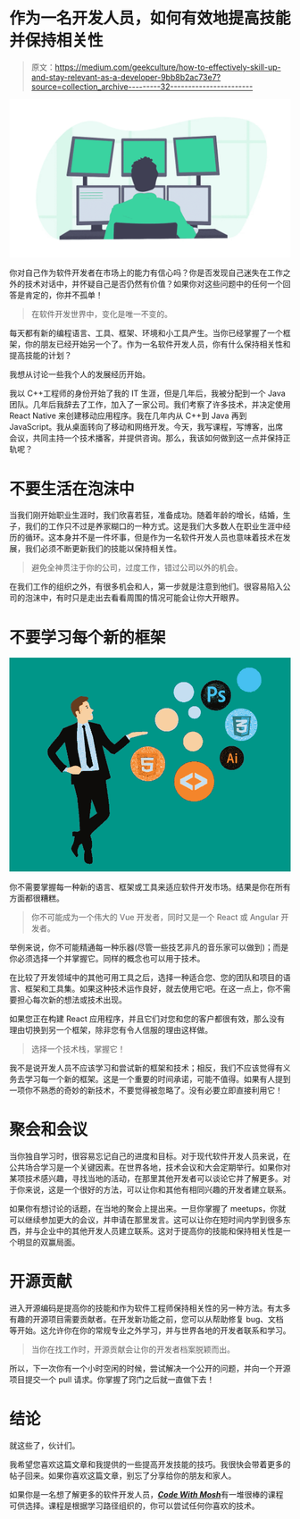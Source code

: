 # 作为一名开发人员，如何有效地提高技能并保持相关性

> 原文：<https://medium.com/geekculture/how-to-effectively-skill-up-and-stay-relevant-as-a-developer-9bb8b2ac73e7?source=collection_archive---------32----------------------->

![](img/44691e78c1c66adcdb913dd537dafbbe.png)

你对自己作为软件开发者在市场上的能力有信心吗？你是否发现自己迷失在工作之外的技术对话中，并怀疑自己是否仍然有价值？如果你对这些问题中的任何一个回答是肯定的，你并不孤单！

> 在软件开发世界中，变化是唯一不变的。

每天都有新的编程语言、工具、框架、环境和小工具产生。当你已经掌握了一个框架，你的朋友已经开始另一个了。作为一名软件开发人员，你有什么保持相关性和提高技能的计划？

我想从讨论一些我个人的发展经历开始。

我以 C++工程师的身份开始了我的 IT 生涯，但是几年后，我被分配到一个 Java 团队。几年后我辞去了工作，加入了一家公司。我们考察了许多技术，并决定使用 React Native 来创建移动应用程序。我在几年内从 C++到 Java 再到 JavaScript。我从桌面转向了移动和网络开发。今天，我写课程，写博客，出席会议，共同主持一个技术播客，并提供咨询。那么，我该如何做到这一点并保持正轨呢？

# 不要生活在泡沫中

当我们刚开始职业生涯时，我们欣喜若狂，准备成功。随着年龄的增长，结婚，生子，我们的工作只不过是养家糊口的一种方式。这是我们大多数人在职业生涯中经历的循环。这本身并不是一件坏事，但是作为一名软件开发人员也意味着技术在发展，我们必须不断更新我们的技能以保持相关性。

> 避免全神贯注于你的公司，过度工作，错过公司以外的机会。

在我们工作的组织之外，有很多机会和人，第一步就是注意到他们。很容易陷入公司的泡沫中，有时只是走出去看看周围的情况可能会让你大开眼界。

# 不要学习每个新的框架

![](img/17e6abd42ae91e4d32f7a03f77e75e19.png)

你不需要掌握每一种新的语言、框架或工具来适应软件开发市场。结果是你在所有方面都很糟糕。

> 你不可能成为一个伟大的 Vue 开发者，同时又是一个 React 或 Angular 开发者。

举例来说，你不可能精通每一种乐器(尽管一些技艺非凡的音乐家可以做到)；而是你必须选择一个并掌握它。同样的概念也可以用于技术。

在比较了开发领域中的其他可用工具之后，选择一种适合您、您的团队和项目的语言、框架和工具集。如果这种技术运作良好，就去使用它吧。在这一点上，你不需要担心每次新的想法或技术出现。

如果您正在构建 React 应用程序，并且它们对您和您的客户都很有效，那么没有理由切换到另一个框架，除非您有令人信服的理由这样做。

> 选择一个技术栈，掌握它！

我不是说开发人员不应该学习和尝试新的框架和技术；相反，我们不应该觉得有义务去学习每一个新的框架。这是一个重要的时间承诺，可能不值得。如果有人提到一项你不熟悉的奇妙的新技术，不要觉得被忽略了。没有必要立即直接利用它！

# 聚会和会议

当你独自学习时，很容易忘记自己的进度和目标。对于现代软件开发人员来说，在公共场合学习是一个关键因素。在世界各地，技术会议和大会定期举行。如果你对某项技术感兴趣，寻找当地的活动，在那里其他开发者可以谈论它并了解更多。对于你来说，这是一个很好的方法，可以让你和其他有相同兴趣的开发者建立联系。

如果你有想讨论的话题，在当地的聚会上提出来。一旦你掌握了 meetups，你就可以继续参加更大的会议，并申请在那里发言。这可以让你在短时间内学到很多东西，并与企业中的其他开发人员建立联系。这对于提高你的技能和保持相关性是一个明显的双赢局面。

# 开源贡献

进入开源编码是提高你的技能和作为软件工程师保持相关性的另一种方法。有太多有趣的开源项目需要贡献者。在开发新功能之前，您可以从帮助修复 bug、文档等开始。这允许你在你的常规专业之外学习，并与世界各地的开发者联系和学习。

> 当你在找工作时，开源贡献会让你的开发者档案脱颖而出。

所以，下一次你有一个小时空闲的时候，尝试解决一个公开的问题，并向一个开源项目提交一个 pull 请求。你掌握了窍门之后就一直做下去！

# 结论

就这些了，伙计们。

我希望您喜欢这篇文章和我提供的一些提高开发技能的技巧。我很快会带着更多的帖子回来。如果你喜欢这篇文章，别忘了分享给你的朋友和家人。

如果你是一名想了解更多的软件开发人员，[***Code With Mosh***](https://bit.ly/3AbTfRY)有一堆很棒的课程可供选择。课程是根据学习路径组织的，你可以尝试任何你喜欢的技术。